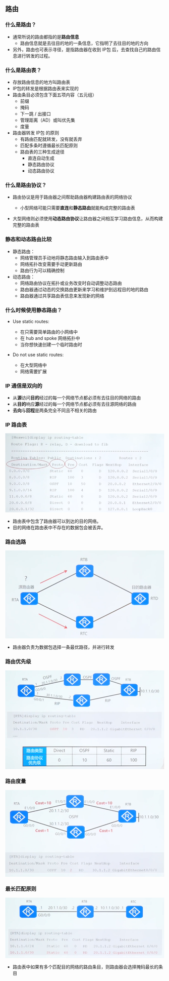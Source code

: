 ## 路由

### 什么是路由？

- 通常所说的路由都指的是**路由信息**
  - 路由信息就是去往目的地的一条信息，它指明了去往目的地的方向
- 另外，路由也可表示寻径，是指路由器在收到 IP包 后，去查找自己的路由信息进行转发的过程。

### 什么是路由表？

- 存放路由信息的地方叫路由表
- IP包的转发是根据路由表来实现的
- 路由条目必须包含下面五项内容（五元组）
  - 前缀
  - 掩码
  - 下一跳 / 出接口
  - 管理距离（AD）或叫优先集
  - 度量
- 路由器转发 IP包 的原则
  - 有路由匹配就转发，没有就丢弃
  - 匹配多条时遵循最长匹配原则
  - 路由表的三种生成途径
    - 直连自动生成
    - 静态路由协议
    - 动态路由协议

### 什么是路由协议？

- 路由协议是用于路由器之间帮助路由器构建路由表的网络协议
  - 小型网络可能只需要**直连**和**静态路由**就能构成完整的路由表

- 大型网络则必须使用**动态路由协议**让路由器之间相互学习路由信息，从而构建完整的路由表

### 静态和动态路由比较

- 静态路由：
  - 网络管理员手动地将静态路由输入到路由表中
  - 网络拓扑改变需要手动更新路由
  - 路由行为可以精确控制
- 动态路由：
  - 网络路由协议在拓扑或业务改变时自动调整动态路由
  - 路由器通过动态的交换路由更新来学习和维护到远程目的地的路由
  - 路由器通过共享路由表信息来发现新的网络

### 什么时候使用静态路由？

- Use static routes:
  - 在只需要简单路由的小网络中
  - 在 hub and spoke 网络拓扑中
  - 当你想快速创建一个临时路由时

- Do not use static routes:
  - 在大型网络中
  - 网络需要扩展

### IP 通信是双向的

- 从**源**访问**目的**经过的每一个网络节点都必须有去往目的网络的路由
- 从**目的**响应**源**经过的每一个网络节点都必须有去往源网络的路由
- **去向**与**回程**是两条完全不同且不相关的路由

### IP 路由表

![image](../images5/149/02.PNG)

- 路由表中包含了路由器可以到达的目的网络。
- 目的网络在路由表中不存在的数据包会被丢弃。

### 路由选路

![image](../images5/149/03.PNG)

- 路由器负责为数据包选择一条最优路径，并进行转发

### 路由优先级

![image](../images5/149/04.PNG)

### 路由度量

![image](../images5/149/05.PNG)

### 最长匹配原则

![image](../images5/149/06.PNG)

- 路由表中如果有多个匹配目的网络的路由条目，则路由器会选择掩码最长的条目